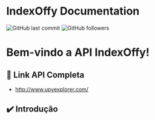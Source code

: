 # IndexOffy Documentation

![GitHub last commit](https://img.shields.io/github/last-commit/IndexOffy/API-IndexOffy)
![GitHub followers](https://img.shields.io/github/followers/IndexOffy?label=IndexOffy&style=social)

# Bem-vindo a API IndexOffy!

## 🚀 Link API Completa
- http://www.upyexplorer.com/

## ✔️ Introdução


